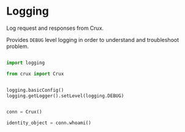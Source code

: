 # Logging

Log request and responses from Crux.

Provides `DEBUG` level logging in order to understand and troubleshoot problem.

```python

import logging

from crux import Crux


logging.basicConfig()
logging.getLogger().setLevel(logging.DEBUG)


conn = Crux()

identity_object = conn.whoami()
```
